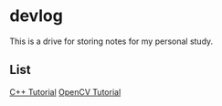 # devlog

This is a drive for storing notes for my personal study. 

## List

[C++ Tutorial]()
[OpenCV Tutorial]()
